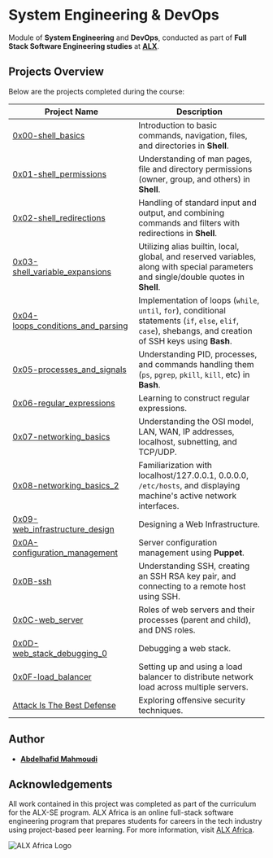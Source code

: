 # System Engineering & DevOps

Module of **System Engineering** and **DevOps**, conducted as part of **Full Stack Software Engineering studies** at **[ALX](https://www.alxafrica.com/)**.

## Projects Overview
Below are the projects completed during the course:

| Project Name | Description |
| ------------ | ----------- |
| [0x00-shell_basics](https://github.com/abdelhafid-mahmoudi-env/alx-system_engineering-devops/tree/master/0x00-shell_basics) | Introduction to basic commands, navigation, files, and directories in **Shell**. |
| [0x01-shell_permissions](https://github.com/abdelhafid-mahmoudi-env/alx-system_engineering-devops/tree/master/0x01-shell_permissions) | Understanding of man pages, file and directory permissions (owner, group, and others) in **Shell**. |
| [0x02-shell_redirections](https://github.com/abdelhafid-mahmoudi-env/alx-system_engineering-devops/tree/master/0x02-shell_redirections) | Handling of standard input and output, and combining commands and filters with redirections in **Shell**. |
| [0x03-shell_variable_expansions](https://github.com/abdelhafid-mahmoudi-env/alx-system_engineering-devops/tree/master/0x03-shell_variables_expansions) | Utilizing alias builtin, local, global, and reserved variables, along with special parameters and single/double quotes in **Shell**. |
| [0x04-loops_conditions_and_parsing](https://github.com/abdelhafid-mahmoudi-env/alx-system_engineering-devops/tree/master/0x04-loops_conditions_and_parsing) | Implementation of loops (`while`, `until`, `for`), conditional statements (`if`, `else`, `elif`, `case`), shebangs, and creation of SSH keys using **Bash**. |
| [0x05-processes_and_signals](https://github.com/abdelhafid-mahmoudi-env/alx-system_engineering-devops/tree/master/0x05-processes_and_signals) | Understanding PID, processes, and commands handling them (`ps`, `pgrep`, `pkill`, `kill`, etc) in **Bash**. |
| [0x06-regular_expressions](https://github.com/abdelhafid-mahmoudi-env/alx-system_engineering-devops/edit/master/0x06-regular_expressions) | Learning to construct regular expressions. |
| [0x07-networking_basics](https://github.com/abdelhafid-mahmoudi-env/alx-system_engineering-devops/edit/master/0x07-networking_basics) | Understanding the OSI model, LAN, WAN, IP addresses, localhost, subnetting, and TCP/UDP. |
| [0x08-networking_basics_2](https://github.com/abdelhafid-mahmoudi-env/alx-system_engineering-devops/edit/master/0x08-networking_basics_2) | Familiarization with localhost/127.0.0.1, 0.0.0.0, `/etc/hosts`, and displaying machine's active network interfaces. |
| [0x09-web_infrastructure_design](https://github.com/abdelhafid-mahmoudi-env/alx-system_engineering-devops/edit/master/0x09-web_infrastructure_design) | Designing a Web Infrastructure. |
| [0x0A-configuration_management](https://github.com/abdelhafid-mahmoudi-env/alx-system_engineering-devops/edit/master/0x0A-configuration_management) | Server configuration management using **Puppet**. |
| [0x0B-ssh](https://github.com/abdelhafid-mahmoudi-env/alx-system_engineering-devops/edit/master/0x0B-ssh) | Understanding SSH, creating an SSH RSA key pair, and connecting to a remote host using SSH. |
| [0x0C-web_server](https://github.com/abdelhafid-mahmoudi-env/alx-system_engineering-devops/edit/master/0x0C-web_server) | Roles of web servers and their processes (parent and child), and DNS roles. |
| [0x0D-web_stack_debugging_0](https://github.com/abdelhafid-mahmoudi-env/alx-system_engineering-devops/tree/master/0x0D-web_stack_debugging_0) | Debugging a web stack. |
| [0x0F-load_balancer](https://github.com/abdelhafid-mahmoudi-env/alx-system_engineering-devops/tree/master/0x0F-load_balancer) | Setting up and using a load balancer to distribute network load across multiple servers. |
| [Attack Is The Best Defense](https://github.com/abdelhafid-mahmoudi-env/alx-system_engineering-devops/tree/master/attack_is_the_best_defense) | Exploring offensive security techniques. |

## Author
* **[Abdelhafid Mahmoudi](https://github.com/ABDabdelhafid-mahmoudi-env)**

## Acknowledgements
All work contained in this project was completed as part of the curriculum for the ALX-SE program. ALX Africa is an online full-stack software engineering program that prepares students for careers in the tech industry using project-based peer learning. For more information, visit [ALX Africa](https://www.alxafrica.com/).

![ALX Africa Logo](http://www.alxafrica.com/wp-content/uploads/2022/01/header-logo.png)
